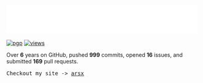 <img src="assets/greet.svg" alt=":wave:" />

[![pgp](https://img.shields.io/badge/pgp-2DF3B19C5ECD583A-313131?style=flat&labelColor=545454&color=313131)](https://github.com/aarsxx.gpg)  [![views](https://komarev.com/ghpvc/?username=aarsxx&style=flat&color=313131&label=views&abbreviated=true)](https://github.com/aarsxx) 

Over **6** years on GitHub,  pushed  **999** commits, opened  **16** issues, and submitted  **169** pull requests.

<samp>Checkout my site -> <a href="https://arsx.xyz">arsx</a></samp>
